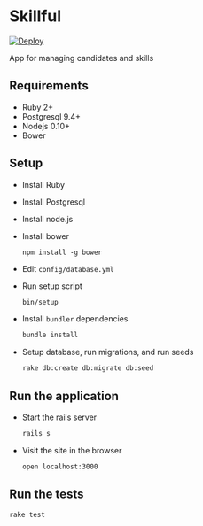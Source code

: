 # Skillful

[![Deploy](https://www.herokucdn.com/deploy/button.png)](https://heroku.com/deploy?template=https://github.com/cmckni3/skillful#heroku-button)

App for managing candidates and skills

## Requirements

* Ruby 2+
* Postgresql 9.4+
* Nodejs 0.10+
* Bower

## Setup

* Install Ruby

* Install Postgresql

* Install node.js

* Install bower
  ```
  npm install -g bower
  ```

* Edit `config/database.yml`

* Run setup script
  ```bash
  bin/setup
  ```

* Install `bundler` dependencies
  ```bash
  bundle install
  ```

* Setup database, run migrations, and run seeds
  ```bash
  rake db:create db:migrate db:seed
  ```

## Run the application

* Start the rails server
  ```bash
  rails s
  ```

* Visit the site in the browser
  ```bash
  open localhost:3000
  ```

## Run the tests
  ```bash
  rake test
  ```
